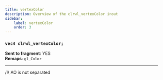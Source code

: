 ```yaml
---
title: vertexColor
description: Overview of the clrwl_vertexColor inout
sidebar:
    label: vertexColor
    order: 3
---
```


### `vec4 clrwl_vertexColor;`

**Sent to fragment**: YES  
**Remaps**: `gl_Color`  

---

/!\ AO is not separated
